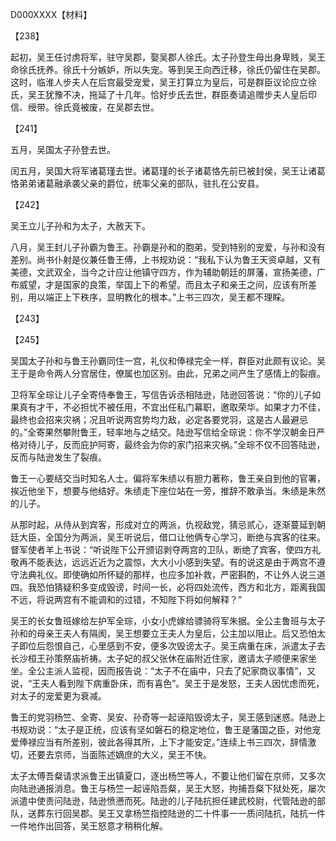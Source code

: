 D000XXXX【材料】

【238】

起初，吴王任讨虏将军，驻守吴郡，娶吴郡人徐氏。太子孙登生母出身卑贱，吴王命徐氏抚养。徐氏十分嫉妒，所以失宠。等到吴王向西迁移，徐氏仍留住在吴郡。这时，临淮人步夫人在后宫最受宠爱，吴王打算立为皇后，可是群臣议论应立徐氏，吴王犹豫不决，拖延了十几年。恰好步氏去世，群臣奏请追赠步夫人皇后印信、绶带。徐氏竟被废，在吴郡去世。

【241】

五月，吴国太子孙登去世。

闰五月，吴国大将军诸葛瑾去世。诸葛瑾的长子诸葛恪先前已被封侯，吴王让诸葛恪弟弟诸葛融承袭父亲的爵位，统率父亲的部队，驻扎在公安县。

【242】

吴王立儿子孙和为太子，大赦天下。

八月，吴王封儿子孙霸为鲁王。孙霸是孙和的胞弟，受到特别的宠爱，与孙和没有差别。尚书仆射是仪兼任鲁王傅，上书规劝说：“我私下认为鲁王天资卓越，又有美德，文武双全，当今之计应让他镇守四方，作为辅助朝廷的屏藩，宣扬美德，广布威望，才是国家的良策，举国上下的希望。而且太子和亲王之间，应该有所差别，用以端正上下秩序，显明教化的根本。”上书三四次，吴王都不理睬。

【243】

【245】

吴国太子孙和与鲁王孙霸同住一宫，礼仪和俸禄完全一样，群臣对此颇有议论。吴王于是命令两人分宫居住，僚属也加区别。由此，兄弟之间产生了感情上的裂痕。

卫将军全琮让儿子全寄侍奉鲁王，写信告诉丞相陆逊，陆逊回答说：“你的儿子如果真有才干，不必担忧不被任用，不宜出任私门幕职，邀取荣华。如果才力不佳，最终也会招来灾祸；况且听说两宫势均力敌，必定各要党羽，这是古人最避忌的。”全寄果然攀附鲁王，轻率地与之结交。陆逊写信给全琮说：你不学汉朝金日严格对待儿子，反而庇护阿寄，最终会为你的家门招来灾祸。”全琮不仅不回答陆逊，反而与陆逊发生了裂痕。

鲁王一心要结交当时知名人士。偏将军朱绩以有胆力著称，鲁王亲自到他的官署，挨近他坐下，想要与他结好。朱绩走下座位站在一旁，推辞不敢承当。朱绩是朱然的儿子。

从那时起，从侍从到宾客，形成对立的两派，仇视敌党，猜忌贰心，逐渐蔓延到朝廷大臣，全国分为两派，吴王听说后，借口让他俩专心学习，断绝与宾客的往来。督军使者羊上书说：“听说陛下公开颁诏剥夺两宫的卫队，断绝了宾客，使四方礼敬再不能表达，远远近近为之震惊，大大小小感到失望。有的说这是由于两宫不遵守法典礼仪。即使确如所怀疑的那样，也应多加补救，严密斟酌，不让外人说三道四。我恐怕猜疑积多变成毁谤，时间一长，必将四处流传，西方和北方，距离我国不远，将说两宫有不能调和的过错，不知陛下将如何解释？”



吴王的长女鲁班嫁给左护军全琮，小女小虎嫁给骠骑将军朱据。全公主鲁班与太子孙和的母亲王夫人有隔阂，吴王想要立王夫人为皇后，公主加以阻止。后又恐怕太子即位后怨恨自己，心里感到不安，便多次毁谤太子。吴王病重在床，派遣太子去长沙桓王孙策祭庙祈祷。太子妃的叔父张休在庙附近住家，邀请太子顺便来家坐坐。全公主派人监视，因而报告说：“太子不在庙中，只去了妃家商议事情”，又说，“王夫人看到陛下病重卧床，而有喜色”。吴王于是发怒，王夫人因忧虑而死，对太子的宠爱更为衰减。



鲁王的党羽杨竺、全寄、吴安、孙奇等一起诬陷毁谤太子，吴王感到迷惑。陆逊上书规劝说：“太子是正统，应该有坚如磐石的稳定地位，鲁王是藩国之臣，对他宠爱俸禄应当有所差别，彼此各得其所，上下才能安定。”连续上书三四次，辞情激切，还要去京师，当面陈述嫡庶的大义，吴王不快。



太子太傅吾粲请求派鲁王出镇夏口，逐出杨竺等人，不要让他们留在京师，又多次向陆逊通报消息。鲁王与杨竺一起诬陷吾粲，吴王大怒，拘捕吾粲下狱处死，屡次派遣中使责问陆逊，陆逊愤懑而死。陆逊的儿子陆抗担任建武校尉，代管陆逊的部队，送葬东行回吴郡。吴王又拿杨竺指控陆逊的二十件事一一质问陆抗，陆抗一件一件地作出回答，吴王怒意才稍稍化解。





